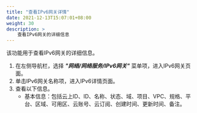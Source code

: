 ```yaml
---
title: "查看IPv6网关详情"
date: 2021-12-13T15:07:01+08:00
weight: 30
description: >
    查看IPv6网关的详细信息
---
```


该功能用于查看IPv6网关的详细信息。

1. 在左侧导航栏，选择 **_"网络/网络服务/IPv6网关"_** 菜单项，进入IPv6网关页面。
2. 单击IPv6网关名称项，进入IPv6详情页面。
3. 查看以下信息。
    - 基本信息：包括云上ID、ID、名称、状态、域、项目、VPC、规格、平台、区域、可用区、云账号、云订阅、创建时间、更新时间、备注。
